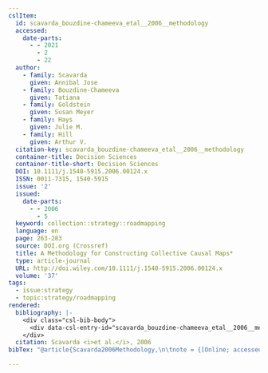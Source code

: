 ```yaml
---
cslItem:
  id: scavarda_bouzdine-chameeva_etal__2006__methodology
  accessed:
    date-parts:
      - - 2021
        - 2
        - 22
  author:
    - family: Scavarda
      given: Annibal Jose
    - family: Bouzdine-Chameeva
      given: Tatiana
    - family: Goldstein
      given: Susan Meyer
    - family: Hays
      given: Julie M.
    - family: Hill
      given: Arthur V.
  citation-key: scavarda_bouzdine-chameeva_etal__2006__methodology
  container-title: Decision Sciences
  container-title-short: Decision Sciences
  DOI: 10.1111/j.1540-5915.2006.00124.x
  ISSN: 0011-7315, 1540-5915
  issue: '2'
  issued:
    date-parts:
      - - 2006
        - 5
  keyword: collection::strategy::roadmapping
  language: en
  page: 263-283
  source: DOI.org (Crossref)
  title: A Methodology for Constructing Collective Causal Maps*
  type: article-journal
  URL: http://doi.wiley.com/10.1111/j.1540-5915.2006.00124.x
  volume: '37'
tags:
  - issue:strategy
  - topic:strategy/roadmapping
rendered:
  bibliography: |-
    <div class="csl-bib-body">
      <div data-csl-entry-id="scavarda_bouzdine-chameeva_etal__2006__methodology" class="csl-entry">Scavarda, A.J. <i>et al.</i> 2006 “A Methodology for Constructing Collective Causal Maps*,” <i>Decision Sciences</i>, 37(2), pp. 263–283. doi:10.1111/j.1540-5915.2006.00124.x.</div>
    </div>
  citation: Scavarda <i>et al.</i>, 2006
bibTex: "@article{Scavarda2006Methodology,\n\tnote = {[Online; accessed 2021-02-22]},\n\tauthor = {Scavarda, Annibal Jose and Bouzdine-Chameeva, Tatiana and Goldstein, Susan Meyer and Hays, Julie M. and Hill, Arthur V.},\n\tjournal = {Decision Sciences},\n\tnumber = {2},\n\tyear = {2006},\n\tmonth = {5},\n\tpages = {263--283},\n\ttitle = {A {Methodology} for {Constructing} {Collective} {Causal} {Maps}*},\n\thowpublished = {http://doi.wiley.com/10.1111/j.1540-5915.2006.00124.x},\n\tvolume = {37},\n}\n\n"

---
```


